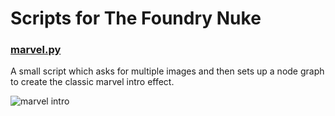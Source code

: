 # Scripts for The Foundry Nuke

### [marvel.py](http://github.com/hellozee/nuke-scripts/marvel.py)

A small script which asks for multiple images and then sets up a node graph to create the classic marvel intro effect.

![marvel intro](https://media.giphy.com/media/dJQyGQcoy5E8NrXcMt/200w_d.gif)